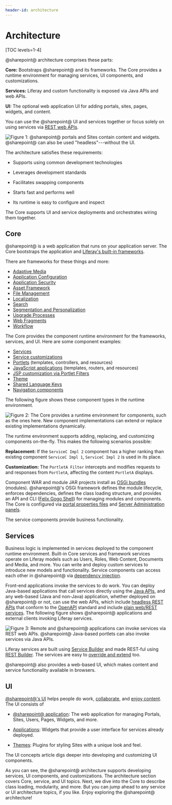 ```yaml
---
header-id: architecture
---
```


# Architecture

[TOC levels=1-4]

@sharepoint@ architecture comprises these parts:

**Core:** Bootstraps @sharepoint@ and its frameworks. The Core provides a runtime
environment for managing services, UI components, and customizations.

**Services:** Liferay and custom functionality is exposed via Java APIs and web
APIs.

**UI:** The optional web application UI for adding portals, sites, pages,
widgets, and content.

You can use the @sharepoint@ UI and services together or focus solely on using
services via
[REST web APIs](/docs/7-2/frameworks/-/knowledge_base/f/headless-rest-apis).

![Figure 1: @sharepoint@ portals and Sites contain content and widgets. @sharepoint@ can also be used "headless"---without the UI.](../../images/architecture-options.png)

The architecture satisfies these requirements:

- Supports using common development technologies

- Leverages development standards

- Facilitates swapping components

- Starts fast and performs well

- Its runtime is easy to configure and inspect

The Core supports UI and service deployments and orchestrates wiring them
together.

## Core

@sharepoint@ is a web application that runs on your application server. The Core
bootstraps the application and
[Liferay's built-in frameworks](/docs/7-2/frameworks/-/knowledge_base/f/frameworks).

There are frameworks for these things and more:

- [Adaptive Media](/docs/7-2/frameworks/-/knowledge_base/f/adaptive-media)
- [Application Configuration](/docs/7-2/frameworks/-/knowledge_base/f/configurable-applications)
- [Application Security](/docs/7-2/frameworks/-/knowledge_base/f/application-security)
- [Asset Framework](/docs/7-2/frameworks/-/knowledge_base/f/asset-framework)
- [File Management](/docs/7-2/frameworks/-/knowledge_base/f/documents-and-media-api)
- [Localization](/docs/7-2/frameworks/-/knowledge_base/f/localization)
- [Search](/docs/7-2/frameworks/-/knowledge_base/f/search)
- [Segmentation and Personalization](/docs/7-2/frameworks/-/knowledge_base/f/segmentation-personalization)
- [Upgrade Processes](/docs/7-2/frameworks/-/knowledge_base/f/upgrade-processes)
- [Web Fragments](/docs/7-2/frameworks/-/knowledge_base/f/page-fragments)
- [Workflow](/docs/7-2/frameworks/-/knowledge_base/f/the-workflow-framework)

The Core provides the component runtime environment for the frameworks,
services, and UI. Here are some component examples:

-   [Services](/docs/7-2/appdev/-/knowledge_base/a/service-builder)
-   [Service customizations](/docs/7-2/customization/-/knowledge_base/c/overriding-service-builder-services-service-wrappers)
-   [Portlets](/docs/7-2/frameworks/-/knowledge_base/f/portlets)
    (templates, controllers, and resources)
-   [JavaScript applications](/docs/7-2/appdev/-/knowledge_base/a/web-front-ends)
    (templates, routers, and resources)
-   [JSP customization via Portlet Filters](/docs/7-2/customization/-/knowledge_base/c/jsp-overrides-using-portlet-filters)
-   [Theme]((/docs/7-2/frameworks/-/knowledge_base/f/themes-introduction))
-   [Shared Language Keys](/docs/7-2/frameworks/-/knowledge_base/f/creating-a-language-module)
-   [Navigation components](/docs/7-2/frameworks/-/knowledge_base/f/screen-navigation-framework)

The following figure shows these component types in the runtime environment.

![Figure 2: The Core provides a runtime environment for components, such as the ones here. New component implementations can extend or replace existing implementations dynamically.](../../images/component-runtime-environment.png)

The runtime environment supports adding, replacing, and customizing components
on-the-fly. This makes the following scenarios possible:

**Replacement:** If the `ServiceC Impl 2` component has a higher ranking than
existing component `ServiceC Impl 1`, `ServiceC Impl 2` is used in its place.

**Customization:** The `PortletA Filter` intercepts and modifies requests to and
responses from `PortletA`, affecting the content `PortletA` displays.

Component WAR and module JAR projects install as
[OSGi bundles](https://www.osgi.org/)
(modules). @sharepoint@'s OSGi framework defines the module lifecycle, enforces
dependencies, defines the class loading structure, and provides an API and CLI
([Felix Gogo Shell](/docs/7-2/customization/-/knowledge_base/c/using-the-felix-gogo-shell))
for managing modules and components. The Core is configured via
[portal properties files](/docs/7-2/deploy/-/knowledge_base/d/portal-properties)
and
[Server Administration panels](/docs/7-2/user/-/knowledge_base/u/server-administration).

The service components provide business functionality.

## Services

Business logic is implemented in services deployed to the component runtime
environment. Built-in Core services and framework services operate on Liferay
models such as Users, Roles, Web Content, Documents and Media, and more. You can
write and deploy custom services to introduce new models and functionality.
Service components can access each other in @sharepoint@ via
[dependency injection](/docs/7-2/frameworks/-/knowledge_base/f/declarative-services).

Front-end applications invoke the services to do work. You can deploy Java-based
applications that call services directly using the
[Java APIs](/docs/7-2/reference/-/knowledge_base/r/java-apis), and
any web-based (Java and non-Java) application, whether deployed on @sharepoint@ or
not, can use the web APIs, which include
[headless REST APIs](/docs/7-2/appdev/-/knowledge_base/a/generating-apis-with-rest-builder)
that conform to the
[OpenAPI](https://swagger.io/docs/specification/about/)
standard and include
[plain web/REST services](/docs/7-2/frameworks/-/knowledge_base/f/web-services).
The following figure shows @sharepoint@ applications and external clients invoking
Liferay services.

![Figure 3: Remote and @sharepoint@ applications can invoke services via REST web APIs. @sharepoint@ Java-based portlets can also invoke services via Java APIs.](../../images/apps-invoking-services.png)

Liferay services are built using
[Service Builder](/docs/7-2/appdev/-/knowledge_base/a/service-builder)
and made REST-ful using
[REST Builder](/docs/7-2/appdev/-/knowledge_base/a/rest-builder).
The services are easy to
[override and extend](/docs/7-2/customization/-/knowledge_base/c/overriding-osgi-services)
too.

@sharepoint@ also provides a web-based UI, which makes content and service
functionality available in browsers.

## UI

[@sharepoint@'s UI](/docs/7-2/user/-/knowledge_base/u/the-liferay-distinction)
helps people do work,
[collaborate](/docs/7-2/user/-/knowledge_base/u/collaboration),
and
[enjoy content](/docs/7-2/user/-/knowledge_base/u/web-experience-management).
The UI consists of

-   [@sharepoint@ application](/docs/7-2/user/-/knowledge_base/u/the-liferay-distinction):
    The web application for managing Portals, Sites, Users, Pages, Widgets, and
    more. 

-   [Applications](/docs/7-2/appdev/-/knowledge_base/a/application-development):
    Widgets that provide a user interface for services already deployed. 

-   [Themes](/docs/7-2/frameworks/-/knowledge_base/f/themes-introduction):
    Plugins for styling Sites with a unique look and feel.

The UI concepts article digs deeper into developing and customizing UI
components.

As you can see, the @sharepoint@ architecture supports developing services, UI
components, and customizations. The architecture section covers Core, service,
and UI topics. Next, we dive into the Core to describe class loading,
modularity, and more. But you can jump ahead to any service or UI architecture
topics, if you like. Enjoy exploring the @sharepoint@ architecture!
